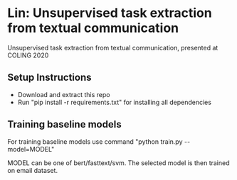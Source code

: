 # Lin: Unsupervised task extraction from textual communication
Unsupervised task extraction from textual communication, presented at COLING 2020

## Setup Instructions
* Download and extract this repo
* Run "pip install -r requirements.txt" for installing all dependencies

## Training baseline models
For training baseline models use command  "python train.py --model=MODEL"

MODEL can be one of bert/fasttext/svm. The selected model is then trained on email dataset.
